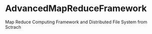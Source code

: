 AdvancedMapReduceFramework
==========================
Map Reduce Computing Framework and Distributed File System from Sctrach
